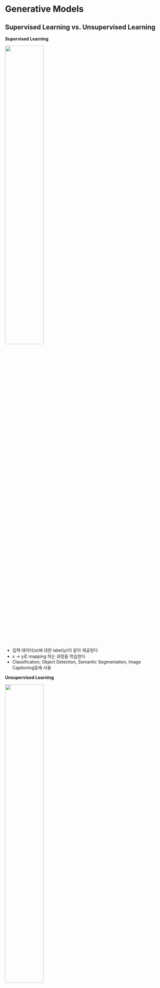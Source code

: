 # Generative Models

## Supervised Learning vs. Unsupervised Learning

**Supervised Learning**

<img src="https://1.bp.blogspot.com/-w8fK__8KmYQ/XZbzhrhexqI/AAAAAAAACac/HVw_rXHnF4wcI4sbWVCsVtcQ2b9tbOQrACLcBGAsYHQ/s640/%25EC%25BA%25A1%25EC%25B2%2598.JPG" width="50%">

 - 입력 데이터(x)에 대한 label(y)이 같이 제공된다
 - x -> y로 mapping 하는 과정을 학습한다
 - Classification, Object Detection, Semantic Segmentation, Image Captioning등에 사용

**Unsupervised Learning**

<img src="https://1.bp.blogspot.com/-axh7lJgoqAI/XZbz1vvWgeI/AAAAAAAACak/41E4GpEHrZIBd_k2cmzZ1zs4MfZ5Z3Z1ACLcBGAsYHQ/s640/%25EC%25BA%25A1%25EC%25B2%2598.JPG" width="50%">

- 레이블 없이 입력 데이터(x)만 제공된다
- 데이터의 **hidden structure**을 학습시키기 위해 수행한다
- 정답이 주어진 데이터만 학습할 수 있는 지도학습과 달리 사용할 수 잇는 데이터가 훨씬 많기에(Training Data is cheap) 전문가들은 인공지능 기술은 지도학습이 아닌 비지도학습이 선도할 것이라 전망하고 있음
- Clustering, Dimensionality Reduction, Feature Learning, Density Estimation 등에 사용
	- 차원 축소(Dimensionality Reduction) : 시각화를 위해 데이터셋을 2차원으로 변경하거나 이미지 데이터를 압축하는 경우가 있음
	- Autoencoders : 데이터를 효율적으로 나타내기 위하여(Feature Learning) 고차원을 저차원으로 차원 축소하는 방법
		-  x 데이터에서 특징 z로 변환하는 매핑 함수의 역할

## Generative Models
<img src="https://www.oreilly.com/library/view/generative-deep-learning/9781492041931/assets/gedl_0101.png">

- Training Data ~ p~data~(x), Generated Samples ~ p~model~(x)
- p~model~(x)가 p~data~(x)에 유사하도록 학습시킴
- 분포 추정(Density Estimation)를 하는 것이 핵심 문제인데, 이에는 2가지 방법이 있다
	- Explicit Density Estimation : 생성모델 p~model~(x)를 명시적으로 나타내는 방법
	- Implicit Density Estimation : 생성모델 p~model~(x)를 정의하지 않고 sample을 얻어내는 방법

<img src="https://qjjnh3a9hpo1nukrg1fwoh71-wpengine.netdna-ssl.com/wp-content/uploads/2019/03/ai_research_gan_1600px_web-1080x540.jpg" width="50%">

- 시계열 데이터에 대해 시뮬레이션과 planning이 가능하며 이를 강화학습에 적용 가능
- general feature과 같이 유용한 잠재적 특성을 얻을 수 있다

## Taxonomy of Generative Models

<img src="https://i0.wp.com/christineai.blog/wp-content/uploads/2019/12/Screen-Shot-2019-12-28-at-1.59.52-AM.png?resize=769%2C368&ssl=1">

## PixelRNN and PixelCNN

<img src="https://user-images.githubusercontent.com/59776953/119317157-bf9efb80-bcb2-11eb-9cdc-e3f5e0e45ce0.png">

- 이미지 x에 대한 likelihood p(x)를 모델링 한 식
-  chain rule을 통하여 likelihood를 1-d distribution의 곱으로 나타냄
- training data의 likelihood를 최대화
- 이전의 pixel들을 모두 사용하는데 pixel의 순서를 정의해야 함

**PixelRNN**
<img src="https://user-images.githubusercontent.com/59776953/119318185-f295bf00-bcb3-11eb-939f-429a6ba898d4.jpg" width="50%">

- 코너에서부터 화살표를 따라 pixel 생성
- 이전 pixel에 대한 의존성을 바탕으로 RNN(LSTM)을 이용
- 순차적 생성이 느리다는 단점을 가짐

**PixelCNN**
<img src="https://user-images.githubusercontent.com/59776953/119319563-9338ae80-bcb5-11eb-9a95-94d48c2e806d.jpg" width="50%">

- 코너에서 시작하여 pixel을 생성한다는 점에서 PixelRNN과 공통점을 가짐
- context 영역에 CNN을 적용하여 pixel을 생성할 때 특정 pixel만을 고려
	- 이전의 pixel에 대한 의존성을 바탕으로 함
- 이러한 과정을 통해 likelihood를 최대화
- PixelRNN보다 빠르다
	- Training 이미지의 context 영역 값으로 convolution을 병렬화한다
	- 순차적으로 생성하기 때문에 여전히 느림

**Generations Sample**
<img src="https://www.dropbox.com/s/6js5vkewwvc1s68/Screenshot%202018-06-10%2011.04.33.png?raw=1">

## Variational Autoencoders (VAE)

<img src="https://www.dropbox.com/s/cg0673i8cayx62g/Screenshot%202018-06-10%2011.14.03.png?raw=1">

- 굉장히 복잡하기 때문에 직접적으로 최적화할 수 없고, likelihood에 대한 하한으로 유도하고 최적화

**Encoder and Decoder Network in VAE**

<img src="https://www.dropbox.com/s/npg2xnhb81t645u/Screenshot%202018-06-10%2011.25.52.png?raw=1">

- encoder는 지도학습 모델을 initialize하기 위해 사용 가능
- autoencoder를 통해 새로운 이미지 생성 가능 -> VAE

## Generative Adversarial Networks(GAN)

- 이전에는 확률분포를 explicit하게 모델링한 것과 달리 이를 포기하고 샘플을 만드는데 중점적으로 둔 모델(implicit modeling)
- 게임이론의 접근방식을 취하여 2-player game 방식으로 training distribution을 학습

## Training GANs: Two-player game

<img src="https://www.dropbox.com/s/2fkftsb2sksw8ue/Screenshot%202018-06-11%2021.33.15.png?raw=1">

**기본 원리**
- generator network : 실제와 비슷한 이미지를 생성하여 discriminator를 속임
- discriminator network :  실제와 가짜 이미지를 구별해 냄

**학습 과정**
<img src="https://younghk.netlify.app/static/8ec32de80a25aeb363918b39d996a0bf/0cbdd/image47.png">
- discriminator를 먼저 학습: 진짜 이미지가 들어가면 진짜로 구분, 가짜 이미지가 들어가면 가짜로 구분
	- input: 이미지의 고정된 벡터
	- output: 진짜 / 가짜 (sigmoid를 통하여 0.5 기준으로 classification)
- generator가 이미지를 생성하여 discriminator가 1이 나오도록 학습

**상반된 목적성**
<img src="https://www.dropbox.com/s/3wkocm1qvvxkl0i/Screenshot%202018-06-11%2021.39.28.png?raw=1">
 - discriminator는 목적함수가 최대화하는 것을 목표
	 - D(x)는 1에 가깝고 D(G(z))의 경우 0에 가까워야 함
 - generator는 목적함수를 최소화하는 것을 목표
	- D(G(z))가 1에 가까워야 함
	- gradient ascent를 이용하여 D(G(z))의 평균을 최대화
	 
 -> 게임 이론

**Generated Sample**
<img src="https://www.dropbox.com/s/3fwxj66svo68s39/Screenshot%202018-06-11%2022.34.12.png?raw=1">
<img src="https://www.dropbox.com/s/c2aeog6hwmlo9d4/Screenshot%202018-06-11%2022.34.28.png?raw=1">

## GAN 응용

<img src="https://younghk.netlify.app/static/68910bc2fff198b3aa1d59df2990c5f1/36c39/image52.png">

Original GAN(2014) 이후 GAN의 성능을 향상시키디 위하여 A.Radford가 ICLR'16에 발표한 CNN 아키텍쳐를 GAN에 적용한 연구로 GAN의 성능을 극적으로 끌어올렸다.

DCGAN에서 GAN에 적용한 CNN 아키텍쳐를 살펴보면 입력 노이즈 벡터 z가 있고 z를 다음과 같은 과정으로 sample 출력으로 변환한다.

<img src="https://younghk.netlify.app/static/051cddf57bf3fae36588417cc9b9ad34/79d86/image53.png">

위의 사례에서는 z 포인트를 두개로 잡아 그 사이를 interpolate를 하여 이미지를 생성하였다. 두 이미지 간에 이미지가 부드럽게 변하는 것을 확인할 수 있다.

<img src="https://younghk.netlify.app/static/f19e0956b5c473f46e7415cd12dd476b/4d248/image55.png">

벡터의 연산을 이용하여 다음과 같은 예시를 만들어 낼 수 있다.
